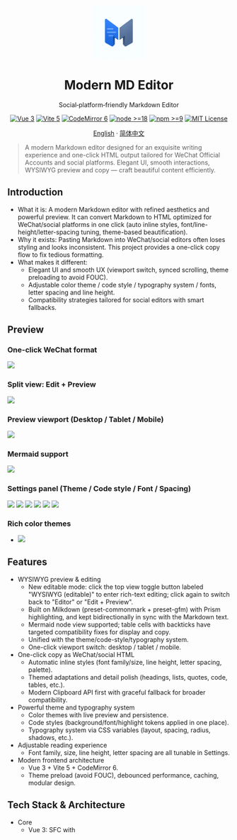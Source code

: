 <p align="center">
  <a href="./public/logo.svg" target="_blank">
    <img src="./public/logo.svg" alt="Modern MD Editor Logo" width="120" />
  </a>
</p>

<h1 align="center">Modern MD Editor</h1>
<p align="center">Social‑platform‑friendly Markdown Editor</p>

<p align="center">
  <a href="https://vuejs.org/"><img src="https://img.shields.io/badge/Vue-3.x-42b883.svg" alt="Vue 3" /></a>
  <a href="https://vitejs.dev/"><img src="https://img.shields.io/badge/Vite-5.x-646CFF.svg" alt="Vite 5" /></a>
  <a href="https://codemirror.net/6/"><img src="https://img.shields.io/badge/CodeMirror-6.x-0b87da.svg" alt="CodeMirror 6" /></a>
  <a href="https://nodejs.org/"><img src="https://img.shields.io/badge/node-%3E%3D18-339933?logo=node.js&logoColor=white" alt="node >=18" /></a>
  <a href="https://www.npmjs.com/"><img src="https://img.shields.io/badge/npm-%3E%3D9-CB3837?logo=npm&logoColor=white" alt="npm >=9" /></a>
  <a href="./LICENSE"><img src="https://img.shields.io/badge/License-MIT-green.svg" alt="MIT License" /></a>
</p>

<p align="center">
  <a href="./README.en.md">English</a> · <a href="./README.md">简体中文</a>
</p>

> A modern Markdown editor designed for an exquisite writing experience and one-click HTML output tailored for WeChat Official Accounts and social platforms. Elegant UI, smooth interactions, WYSIWYG preview and copy — craft beautiful content efficiently.

## Introduction

- What it is: A modern Markdown editor with refined aesthetics and powerful preview. It can convert Markdown to HTML optimized for WeChat/social platforms in one click (auto inline styles, font/line-height/letter-spacing tuning, theme-based beautification).
- Why it exists: Pasting Markdown into WeChat/social editors often loses styling and looks inconsistent. This project provides a one-click copy flow to fix tedious formatting.
- What makes it different:
  - Elegant UI and smooth UX (viewport switch, synced scrolling, theme preloading to avoid FOUC).
  - Adjustable color theme / code style / typography system / fonts, letter spacing and line height.
  - Compatibility strategies tailored for social editors with smart fallbacks.

## Preview

### One-click WeChat format

![](https://xiaobox-public-images.oss-cn-beijing.aliyuncs.com/images20250810145119169.png)

### Split view: Edit + Preview

![](https://xiaobox-public-images.oss-cn-beijing.aliyuncs.com/images20250810144536506.png)

### Preview viewport (Desktop / Tablet / Mobile)

![](https://xiaobox-public-images.oss-cn-beijing.aliyuncs.com/images20250810144616512.png)

### Mermaid support

![](https://xiaobox-public-images.oss-cn-beijing.aliyuncs.com/images20250814231133156.png)

### Settings panel (Theme / Code style / Font / Spacing)

![](https://xiaobox-public-images.oss-cn-beijing.aliyuncs.com/images20250810144902477.png)
![](https://xiaobox-public-images.oss-cn-beijing.aliyuncs.com/images20250810144832875.png)
![](https://xiaobox-public-images.oss-cn-beijing.aliyuncs.com/images20250810144933681.png)
![](https://xiaobox-public-images.oss-cn-beijing.aliyuncs.com/images20250810144947233.png)
![](https://xiaobox-public-images.oss-cn-beijing.aliyuncs.com/images20250810145007195.png)
![](https://xiaobox-public-images.oss-cn-beijing.aliyuncs.com/images20250810145031310.png)

### Rich color themes
- ![](https://xiaobox-public-images.oss-cn-beijing.aliyuncs.com/images20250810144355636.png)

## Features

- WYSIWYG preview & editing
  - New editable mode: click the top view toggle button labeled "WYSIWYG (editable)" to enter rich-text editing; click again to switch back to "Editor" or "Edit + Preview".
  - Built on Milkdown (preset-commonmark + preset-gfm) with Prism highlighting, and kept bidirectionally in sync with the Markdown text.
  - Mermaid node view supported; table cells with backticks have targeted compatibility fixes for display and copy.
  - Unified with the theme/code-style/typography system.
  - One-click viewport switch: desktop / tablet / mobile.
- One-click copy as WeChat/social HTML
  - Automatic inline styles (font family/size, line height, letter spacing, palette).
  - Themed adaptations and detail polish (headings, lists, quotes, code, tables, etc.).
  - Modern Clipboard API first with graceful fallback for broader compatibility.
- Powerful theme and typography system
  - Color themes with live preview and persistence.
  - Code styles (background/font/highlight tokens applied in one place).
  - Typography system via CSS variables (layout, spacing, radius, shadows, etc.).
- Adjustable reading experience
  - Font family, size, line height, letter spacing are all tunable in Settings.
- Modern frontend architecture
  - Vue 3 + Vite 5 + CodeMirror 6.
  - Theme preload (avoid FOUC), debounced performance, caching, modular design.

## Tech Stack & Architecture

- Core
  - Vue 3: SFC with <script setup> and Composition API for clear UI and state.
  - Vite 5: Fast dev server and build with official @vitejs/plugin-vue.
- Editor
  - CodeMirror 6 + vue-codemirror: high-performance editing, shortcuts and scroll sync. Encapsulated in `src/composables/editor/`.
  - WYSIWYG (Milkdown): built with `@milkdown/core`, `preset-commonmark`, `preset-gfm`, `plugin-prism`, `plugin-history`, `plugin-clipboard`, plus a custom Mermaid NodeView; component: `src/components/WysiwygPane.vue`.
- Markdown rendering pipeline
  - `src/core/markdown/parser/*`: parsing coordinator and strategies; `PreviewPane.vue` calls `parseMarkdown` to generate preview and social HTML.
  - `src/core/markdown/post-processors/social-styler.js` and `adapters/*`: inject inline styles and theme adaptations tailored for WeChat/social.
- Copy pipeline
  - `src/core/editor/copy-formats.js`: generate social/Markdown copy formats.
  - `src/core/editor/clipboard.js`: Clipboard API with fallback; simulate social containers and handle fonts/line height/letter spacing details.
- Theme system
  - `src/core/theme/manager.js`: central CSS variable management; `theme-loader.js` pre-injects on first paint; `styles/themes/*` and `core/theme/presets/*` provide presets.
- Style baseline
  - `github-markdown-css` for consistent preview typography combined with custom CSS variables and themes.
- Tests
  - Vitest + @vue/test-utils + jsdom; scripts: `test`, `test:ui`, `test:coverage`.
- Directory layout
  - `components/` (UI) · `composables/` (reusable logic) · `core/` (editor/parser/theme/copy) · `config/` (constants & toolbar) · `styles/` (global & component CSS).

## Requirements

- Node.js: >= 18 (recommend 18/20 LTS)
- Package manager: npm / pnpm / yarn
- Browser: modern Chrome/Edge/Safari/Firefox

## Desktop App Support

This project now ships with an Electron desktop app. You can:

- 🚀 Quick launch: `npm run electron:dev` — starts the Vite dev server and the desktop app together
- 📱 Native experience: full desktop UX with menus and shortcuts
- 💾 Local files: open, edit and save local files
- 🔧 Cross‑platform: macOS, Windows and Linux

### Desktop app features

- File operations: open files (.md, .markdown, .txt, etc.), save files
- Shortcuts: Cmd/Ctrl+O (open), Cmd/Ctrl+S (save)
- Menu bar: complete app menus (File, Edit, View, Help)
- Window management: resizing, fullscreen, etc.
- Logging: detailed logs to help debug and understand app state

### Quick start

```bash
# Dev mode (starts Vite server + Electron together)
npm run electron:dev

# Build the desktop app assets
npm run build:electron

# Package the app
npm run package

# Make an installer (macOS)
npm run make:mac
```

See the full guide in the Electron integration doc: [ELECTRON_README.md](./ELECTRON_README.md)

## Install & Run Locally

```bash
# Clone
git clone https://github.com/xiaobox/mdeditor.git
cd modern-md-editor

# Install deps (pick one)
npm install
# or
yarn
# or
pnpm install

# Dev server
npm run dev

# Production build
npm run build

# Preview built assets locally
npm run preview

# Tests (optional)
npm run test
npm run test:ui
npm run test:coverage
```

## Docker: One-liner Deploy

You can use our public image on Docker Hub (AMD64/ARM64):

- Option A: Docker (simplest)

```bash
# Pull and run (exposes to localhost:8080)
docker run -d --name mdeditor -p 8080:80 helongisno1/mdeditor:latest

# Open
open http://localhost:8080
```

- Option B: Docker Compose

```yaml
version: "3.9"
services:
  mdeditor:
    image: helongisno1/mdeditor:latest
    ports:
      - "8080:80"
    restart: unless-stopped
```

```bash
docker compose up -d
open http://localhost:8080
```

Tip (macOS + OrbStack): containers get a local domain like <container>.orb.local. If you didn't specify --name on first run, Docker assigns a random name (e.g., elegant_feynman), and you may see elegant_feynman.orb.local in the browser. This is a local dev domain only. For production, use your own domain behind a reverse proxy or your server IP:port.

To name the container explicitly (easier local domain via OrbStack):

```bash
docker run -d --name mdeditor -p 8080:80 helongisno1/mdeditor:latest
# Now you can also visit http://mdeditor.orb.local locally
```

## Quick Start (Using the App)

- The app launches fully-functional: left editor, right preview, toolbar on top, view controls, and "Settings" on the top-right for theme & typography.
- View toggle: click "WYSIWYG (editable)" to enter rich-text editing; click again to switch back to "Editor" or "Edit + Preview".
- "Copy" dropdown on the top:
  - Choose "WeChat Format" to copy rich HTML and paste into WeChat/social editors.
  - Choose "MD Format" to copy plain Markdown text.

### Components/Modules & Extension Points

- Editor: `src/components/MarkdownEditor.vue`
- Preview: `src/components/PreviewPane.vue`
- WYSIWYG: `src/components/WysiwygPane.vue`
- Settings panel: `src/components/SettingsPanel.vue`, `src/components/SettingsPanelTabbed.vue`
- Toolbar config: `src/config/toolbar.js` (data-driven; add/reorder easily)
- Copy features: `src/core/editor/copy-formats.js`, `src/core/editor/clipboard.js`
- Markdown parsing & social styling:
  - Coordinator: `src/core/markdown/parser/coordinator.js`
  - Social styler: `src/core/markdown/post-processors/social-styler.js`
  - Theme adapters (extensible): `src/core/markdown/post-processors/adapters/`
- Theme system (CSS vars): `src/core/theme/manager.js`, `src/core/theme/theme-loader.js`

### Copy/Formatting API (for integration)

- Copy as WeChat/social HTML

```js
import { copySocialFormat } from './src/core/editor/copy-formats.js'

const { success, message } = await copySocialFormat(markdownText, {
  // Theme / code style / typography system (optional; usually from Settings/global theme manager)
  theme: currentColorTheme,
  codeTheme: currentCodeStyle,
  themeSystem: currentThemeSystemId,

  // Font settings (optional: used to generate inline styles closer to social editors)
  fontSettings: {
    fontFamily: 'system-default',   // 'microsoft-yahei' | 'pingfang-sc' | 'hiragino-sans' | 'arial' | 'system-safe' | 'system-default'
    fontSize: 16,                   // px, recommend 12~24
    lineHeight: 1.6,                // number; auto if omitted
    letterSpacing: 0                // px
  }
})
```

- Copy as Markdown plain text

```js
import { copyMarkdownFormat } from './src/core/editor/copy-formats.js'

const { success, message } = await copyMarkdownFormat(markdownText)
```

- Extend social theme adapters: add a new adapter under `src/core/markdown/post-processors/adapters/` and register it in `adapters/index.js` to tweak headings, lists, quotes, images, tables, etc.

### Preview & Theme Notes

- Viewport modes: switch `desktop / tablet / mobile` on the top-right to preview responsive layout.
- Theme preload: `src/core/theme/theme-loader.js` injects CSS variables on first paint to avoid flashes.
- CSS variable management: `src/core/theme/manager.js` writes color/code-style/typography/font variables, supporting batched updates for performance.

### Config & Defaults

- Default theme/code style/typography/fonts: `src/config/constants/defaults.js`
- Editor base config: `src/config/constants/editor.js`
- External links: `src/config/constants/links.js`

## Internationalization (i18n)

The app supports multiple UI languages; currently built-ins are: `zh-CN` and `en`.

- Switcher: top-right in the Header, indicated by a flag icon (🇨🇳 / 🇬🇧).
- Persistence: the selected language is stored in localStorage and applied on next launch.
- Default locale: prefers localStorage; otherwise defaults to `zh-CN`.
- Copy dropdown: the copy-format menu (Social/Markdown) is internationalized and will auto-refresh labels on locale change.
- Implementation: `vue-i18n@9`. Plugin at `src/plugins/i18n.js`, locale files under `src/locales/`.
- Add a new language:
  1. Add `<locale>.json` under `src/locales/`
  2. Import and register it in `src/plugins/i18n.js`
  3. Add an option in the Header’s `languageOptions`


## Contributing

- Contributions welcome: bug fixes, feature proposals, docs, examples.
- Flow:
  - Fork the repo and create a branch: `feat/xxx` or `fix/xxx`
  - Run locally and verify: `npm run dev`, `npm run test`
  - Open a PR with clear motivation and screenshots/GIFs

- Dev tips:
  - Add toolbar buttons via `src/config/toolbar.js`
  - Extend social styling via `post-processors/adapters/`
  - Add color themes/code styles under `src/core/theme/presets/`

## License

- MIT by default.

## Contact & Thanks

- Source: `https://github.com/xiaobox/mdeditor`
- Inspirations & deps: Vue 3, Vite, CodeMirror 6, github-markdown-css, and more.

## Support Us
If this project helps you, you can support our ongoing development via:

<table style="margin: 0 auto">
  <tbody>
    <tr>
      <td align="center" style="width: 260px">
        <img
          src="https://xiaobox-public-images.oss-cn-beijing.aliyuncs.com/imagescc16a59f8b43da4a3ad3ce201f46fc9d.jpg"
          style="width: 200px"
        /><br />
      </td>
      <td align="center" style="width: 260px">
        <img
          src="https://xiaobox-public-images.oss-cn-beijing.aliyuncs.com/images2d585d78e23826f6698ddd4edec5d9c2.jpg"
          style="width: 200px"
        /><br />
      </td>
    </tr>
  </tbody>
</table>

---
If you find this project useful, please give it a Star ⭐️! Issues/PRs are welcome — let’s make it even better together.

## Star History

[![Star History Chart](https://api.star-history.com/svg?repos=xiaobox/mdeditor&type=Date)](https://www.star-history.com/#xiaobox/mdeditor&Date)